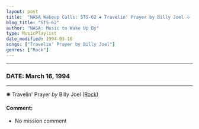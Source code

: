 ```yaml
---
layout: post
title:  "NASA Wakeup Calls: STS-62 ✺ Travelin' Prayer by Billy Joel ⊹ March 16, 1994"
blog_title: "STS-62"
author: "NASA: Music to Wake Up By"
type: MusicPlaylist
date_modified: 1994-03-16
songs: ["Travelin' Prayer by Billy Joel"]
genres: ["Rock"]
---
```


----
### DATE: March 16, 1994
----
✺ Travelin' Prayer *by* Billy Joel ([Rock](https://www.discogs.com/genre/Rock)) <a target="blank_" href="https://www.discogs.com/Billy-Joel-Travelin-Prayer/release/3220190">
    <i class="fas fa-compact-disc"
       title="Discogs entry for this song"
       alt="Discogs entry for this song"
       style="font-size: 1.1em;"></i></a>
    

#### Comment:
* No mission comment



<br/>
<center>
	<a target="_blank"
	   href="https://twitter.com/intent/tweet?hashtags=Space,NASA,Playlist,NASAWakeupCalls,SpaceProgram&text=🚀 {{ page.author}}, {{ page.title }}. {{ site.url }}{{ page.url }}&via=nasawakeupcalls"><i class="fab fa-twitter" title="Tweet this page" alt="Tweet this page" style="font-size: 1.3em;"></i></a>
	&nbsp; 	<i class="fas fa-user-astronaut" style="font-size: 1.5em;"></i> &nbsp;
    <a id="custom_amazon_link"
       type="amzn" search="#"
       category="popular music">
    <i class="fab fa-amazon" style="font-size: 1.3em;"></i></a>
</center>

<!-- Randomly resolve an individual entry from a song array -->
<script src="/assets/javascript/seedrandom.min.js"></script>
<script>
  var wake_me_up = ["Travelin' Prayer by Billy Joel"];
  var prng = new Math.seedrandom();
  function randomSong() {
    song = wake_me_up[Math.floor(Math.random() * wake_me_up.length)];
    var amazon_link = document.getElementById("custom_amazon_link");
    amazon_link.setAttribute("search", song);
  }
  window.onload = randomSong();
</script>
